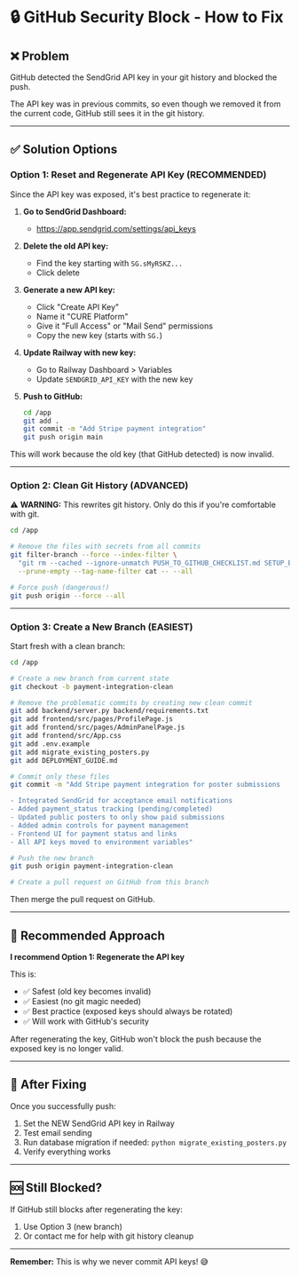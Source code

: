 # 🔒 GitHub Security Block - How to Fix

## ❌ Problem

GitHub detected the SendGrid API key in your git history and blocked the push.

The API key was in previous commits, so even though we removed it from the current code, GitHub still sees it in the git history.

---

## ✅ Solution Options

### Option 1: Reset and Regenerate API Key (RECOMMENDED)

Since the API key was exposed, it's best practice to regenerate it:

1. **Go to SendGrid Dashboard:**
   - https://app.sendgrid.com/settings/api_keys
   
2. **Delete the old API key:**
   - Find the key starting with `SG.sMyRSKZ...`
   - Click delete
   
3. **Generate a new API key:**
   - Click "Create API Key"
   - Name it "CURE Platform"
   - Give it "Full Access" or "Mail Send" permissions
   - Copy the new key (starts with `SG.`)
   
4. **Update Railway with new key:**
   - Go to Railway Dashboard > Variables
   - Update `SENDGRID_API_KEY` with the new key
   
5. **Push to GitHub:**
   ```bash
   cd /app
   git add .
   git commit -m "Add Stripe payment integration"
   git push origin main
   ```

This will work because the old key (that GitHub detected) is now invalid.

---

### Option 2: Clean Git History (ADVANCED)

⚠️ **WARNING:** This rewrites git history. Only do this if you're comfortable with git.

```bash
cd /app

# Remove the files with secrets from all commits
git filter-branch --force --index-filter \
  "git rm --cached --ignore-unmatch PUSH_TO_GITHUB_CHECKLIST.md SETUP_ENVIRONMENT_VARIABLES.md STRIPE_PAYMENT_INTEGRATION_REPORT.md" \
  --prune-empty --tag-name-filter cat -- --all

# Force push (dangerous!)
git push origin --force --all
```

---

### Option 3: Create a New Branch (EASIEST)

Start fresh with a clean branch:

```bash
cd /app

# Create a new branch from current state
git checkout -b payment-integration-clean

# Remove the problematic commits by creating new clean commit
git add backend/server.py backend/requirements.txt
git add frontend/src/pages/ProfilePage.js
git add frontend/src/pages/AdminPanelPage.js
git add frontend/src/App.css
git add .env.example
git add migrate_existing_posters.py
git add DEPLOYMENT_GUIDE.md

# Commit only these files
git commit -m "Add Stripe payment integration for poster submissions

- Integrated SendGrid for acceptance email notifications
- Added payment_status tracking (pending/completed)
- Updated public posters to only show paid submissions
- Added admin controls for payment management
- Frontend UI for payment status and links
- All API keys moved to environment variables"

# Push the new branch
git push origin payment-integration-clean

# Create a pull request on GitHub from this branch
```

Then merge the pull request on GitHub.

---

## 🎯 Recommended Approach

**I recommend Option 1: Regenerate the API key**

This is:
- ✅ Safest (old key becomes invalid)
- ✅ Easiest (no git magic needed)
- ✅ Best practice (exposed keys should always be rotated)
- ✅ Will work with GitHub's security

After regenerating the key, GitHub won't block the push because the exposed key is no longer valid.

---

## 📝 After Fixing

Once you successfully push:

1. Set the NEW SendGrid API key in Railway
2. Test email sending
3. Run database migration if needed: `python migrate_existing_posters.py`
4. Verify everything works

---

## 🆘 Still Blocked?

If GitHub still blocks after regenerating the key:

1. Use Option 3 (new branch)
2. Or contact me for help with git history cleanup

---

**Remember:** This is why we never commit API keys! 😅
